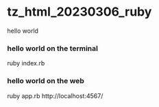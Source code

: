 # tz_html_20230306_ruby
hello world

### hello world on the terminal
ruby index.rb

### hello world on the web
ruby app.rb
http://localhost:4567/

